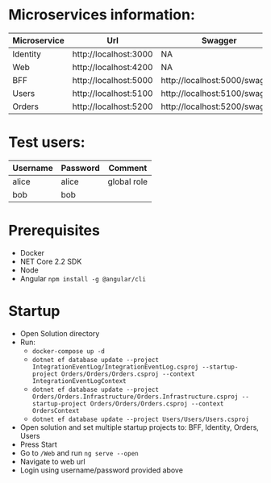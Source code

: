 # Microservices information:
Microservice | Url | Swagger
--- | --- | ---
Identity | http://localhost:3000 | NA
Web | http://localhost:4200 | NA
BFF | http://localhost:5000 | http://localhost:5000/swagger
Users | http://localhost:5100 | http://localhost:5100/swagger
Orders | http://localhost:5200 | http://localhost:5200/swagger

# Test users:
Username | Password | Comment
--- | --- | ---
alice | alice | global role
bob | bob | 

# Prerequisites
* Docker
* NET Core 2.2 SDK
* Node
* Angular `npm install -g @angular/cli`

# Startup
* Open Solution directory
* Run:
  * `docker-compose up -d`
  * `dotnet ef database update --project IntegrationEventLog/IntegrationEventLog.csproj --startup-project Orders/Orders/Orders.csproj --context IntegrationEventLogContext`
  * `dotnet ef database update --project Orders/Orders.Infrastructure/Orders.Infrastructure.csproj --startup-project Orders/Orders/Orders.csproj --context OrdersContext`
  * `dotnet ef database update --project Users/Users/Users.csproj`
* Open solution and set multiple startup projects to: BFF, Identity, Orders, Users
* Press Start
* Go to `/Web` and run `ng serve --open`
* Navigate to web url
* Login using username/password provided above
